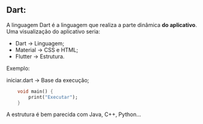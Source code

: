 ## Dart: 
A linguagem Dart é a linguagem que realiza a parte dinâmica **do aplicativo**. Uma visualização do aplicativo seria:

- Dart -> Linguagem;
- Material -> CSS e HTML;
- Flutter -> Estrutura.

Exemplo:

iniciar.dart -> Base da execução;
~~~ dart
    void main() {
        print("Executar");
    }
~~~

A estrutura é bem parecida com Java, C++, Python...
